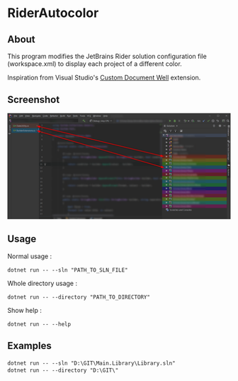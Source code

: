 # RiderAutocolor

## About

This program modifies the JetBrains Rider solution configuration file (workspace.xml) to display each project of a different color.

Inspiration from Visual Studio's [Custom Document Well](https://marketplace.visualstudio.com/items?itemName=VisualStudioPlatformTeam.CustomDocumentWell) extension.

## Screenshot

![Screenshot of the result](screenshot.png)

## Usage

Normal usage :

    dotnet run -- --sln "PATH_TO_SLN_FILE"

Whole directory usage :

    dotnet run -- --directory "PATH_TO_DIRECTORY"

Show help :

    dotnet run -- --help

## Examples

    dotnet run -- --sln "D:\GIT\Main.Library\Library.sln"
    dotnet run -- --directory "D:\GIT\"
